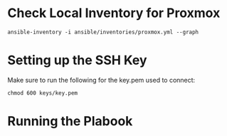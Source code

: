 # Check Local Inventory for Proxmox
```
ansible-inventory -i ansible/inventories/proxmox.yml --graph
```

# Setting up the SSH Key
Make sure to run the following for the key.pem used to connect:
```
chmod 600 keys/key.pem 
```

# Running the Plabook
